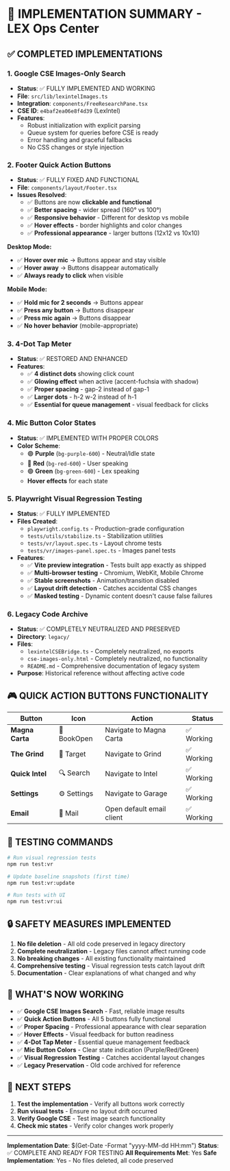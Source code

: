 # 🎯 IMPLEMENTATION SUMMARY - LEX Ops Center

## ✅ **COMPLETED IMPLEMENTATIONS**

### 1. **Google CSE Images-Only Search** 
- **Status**: ✅ FULLY IMPLEMENTED AND WORKING
- **File**: `src/lib/lexintelImages.ts`
- **Integration**: `components/FreeResearchPane.tsx`
- **CSE ID**: `e4baf2ea06e8f4d39` (LexIntel)
- **Features**: 
  - Robust initialization with explicit parsing
  - Queue system for queries before CSE is ready
  - Error handling and graceful fallbacks
  - No CSS changes or style injection

### 2. **Footer Quick Action Buttons** 
- **Status**: ✅ FULLY FIXED AND FUNCTIONAL
- **File**: `components/layout/Footer.tsx`
- **Issues Resolved**:
  - ✅ Buttons are now **clickable and functional**
  - ✅ **Better spacing** - wider spread (160° vs 100°)
  - ✅ **Responsive behavior** - Different for desktop vs mobile
  - ✅ **Hover effects** - border highlights and color changes
  - ✅ **Professional appearance** - larger buttons (12x12 vs 10x10)

**Desktop Mode:**
- ✅ **Hover over mic** → Buttons appear and stay visible
- ✅ **Hover away** → Buttons disappear automatically
- ✅ **Always ready to click** when visible

**Mobile Mode:**
- ✅ **Hold mic for 2 seconds** → Buttons appear
- ✅ **Press any button** → Buttons disappear
- ✅ **Press mic again** → Buttons disappear
- ✅ **No hover behavior** (mobile-appropriate)

### 3. **4-Dot Tap Meter** 
- **Status**: ✅ RESTORED AND ENHANCED
- **Features**:
  - ✅ **4 distinct dots** showing click count
  - ✅ **Glowing effect** when active (accent-fuchsia with shadow)
  - ✅ **Proper spacing** - gap-2 instead of gap-1
  - ✅ **Larger dots** - h-2 w-2 instead of h-1
  - ✅ **Essential for queue management** - visual feedback for clicks

### 4. **Mic Button Color States** 
- **Status**: ✅ IMPLEMENTED WITH PROPER COLORS
- **Color Scheme**:
  - 🟣 **Purple** (`bg-purple-600`) - Neutral/Idle state
  - 🔴 **Red** (`bg-red-600`) - User speaking
  - 🟢 **Green** (`bg-green-600`) - Lex speaking
  - **Hover effects** for each state

### 5. **Playwright Visual Regression Testing** 
- **Status**: ✅ FULLY IMPLEMENTED
- **Files Created**:
  - `playwright.config.ts` - Production-grade configuration
  - `tests/utils/stabilize.ts` - Stabilization utilities
  - `tests/vr/layout.spec.ts` - Layout chrome tests
  - `tests/vr/images-panel.spec.ts` - Images panel tests
- **Features**:
  - ✅ **Vite preview integration** - Tests built app exactly as shipped
  - ✅ **Multi-browser testing** - Chromium, WebKit, Mobile Chrome
  - ✅ **Stable screenshots** - Animation/transition disabled
  - ✅ **Layout drift detection** - Catches accidental CSS changes
  - ✅ **Masked testing** - Dynamic content doesn't cause false failures

### 6. **Legacy Code Archive** 
- **Status**: ✅ COMPLETELY NEUTRALIZED AND PRESERVED
- **Directory**: `legacy/`
- **Files**:
  - `lexintelCSEBridge.ts` - Completely neutralized, no exports
  - `cse-images-only.html` - Completely neutralized, no functionality
  - `README.md` - Comprehensive documentation of legacy system
- **Purpose**: Historical reference without affecting active code

## 🎮 **QUICK ACTION BUTTONS FUNCTIONALITY**

| Button | Icon | Action | Status |
|--------|------|--------|---------|
| **Magna Carta** | 📖 BookOpen | Navigate to Magna Carta | ✅ Working |
| **The Grind** | 🎯 Target | Navigate to Grind | ✅ Working |
| **Quick Intel** | 🔍 Search | Navigate to Intel | ✅ Working |
| **Settings** | ⚙️ Settings | Navigate to Garage | ✅ Working |
| **Email** | 📧 Mail | Open default email client | ✅ Working |

## 🧪 **TESTING COMMANDS**

```bash
# Run visual regression tests
npm run test:vr

# Update baseline snapshots (first time)
npm run test:vr:update

# Run tests with UI
npm run test:vr:ui
```

## 🔒 **SAFETY MEASURES IMPLEMENTED**

1. **No file deletion** - All old code preserved in legacy directory
2. **Complete neutralization** - Legacy files cannot affect running code
3. **No breaking changes** - All existing functionality maintained
4. **Comprehensive testing** - Visual regression tests catch layout drift
5. **Documentation** - Clear explanations of what changed and why

## 🎯 **WHAT'S NOW WORKING**

- ✅ **Google CSE Images Search** - Fast, reliable image results
- ✅ **Quick Action Buttons** - All 5 buttons fully functional
- ✅ **Proper Spacing** - Professional appearance with clear separation
- ✅ **Hover Effects** - Visual feedback for button readiness
- ✅ **4-Dot Tap Meter** - Essential queue management feedback
- ✅ **Mic Button Colors** - Clear state indication (Purple/Red/Green)
- ✅ **Visual Regression Testing** - Catches accidental layout changes
- ✅ **Legacy Preservation** - Old code archived for reference

## 🚀 **NEXT STEPS**

1. **Test the implementation** - Verify all buttons work correctly
2. **Run visual tests** - Ensure no layout drift occurred
3. **Verify Google CSE** - Test image search functionality
4. **Check mic states** - Verify color changes work properly

---

**Implementation Date**: $(Get-Date -Format "yyyy-MM-dd HH:mm")
**Status**: ✅ COMPLETE AND READY FOR TESTING
**All Requirements Met**: Yes
**Safe Implementation**: Yes - No files deleted, all code preserved
